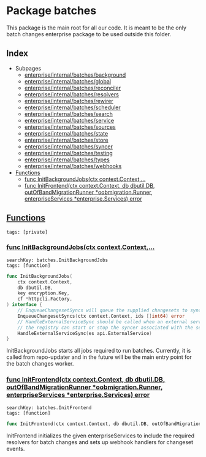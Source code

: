 # Package batches

This package is the main root for all our code. It is meant to be the only batch changes enterprise package to be used outside this folder. 

## Index

* Subpages
  * [enterprise/internal/batches/background](batches/background.md)
  * [enterprise/internal/batches/global](batches/global.md)
  * [enterprise/internal/batches/reconciler](batches/reconciler.md)
  * [enterprise/internal/batches/resolvers](batches/resolvers.md)
  * [enterprise/internal/batches/rewirer](batches/rewirer.md)
  * [enterprise/internal/batches/scheduler](batches/scheduler.md)
  * [enterprise/internal/batches/search](batches/search.md)
  * [enterprise/internal/batches/service](batches/service.md)
  * [enterprise/internal/batches/sources](batches/sources.md)
  * [enterprise/internal/batches/state](batches/state.md)
  * [enterprise/internal/batches/store](batches/store.md)
  * [enterprise/internal/batches/syncer](batches/syncer.md)
  * [enterprise/internal/batches/testing](batches/testing.md)
  * [enterprise/internal/batches/types](batches/types.md)
  * [enterprise/internal/batches/webhooks](batches/webhooks.md)
* [Functions](#func)
    * [func InitBackgroundJobs(ctx context.Context,...](#InitBackgroundJobs)
    * [func InitFrontend(ctx context.Context, db dbutil.DB, outOfBandMigrationRunner *oobmigration.Runner, enterpriseServices *enterprise.Services) error](#InitFrontend)


## <a id="func" href="#func">Functions</a>

```
tags: [private]
```

### <a id="InitBackgroundJobs" href="#InitBackgroundJobs">func InitBackgroundJobs(ctx context.Context,...</a>

```
searchKey: batches.InitBackgroundJobs
tags: [function]
```

```Go
func InitBackgroundJobs(
	ctx context.Context,
	db dbutil.DB,
	key encryption.Key,
	cf *httpcli.Factory,
) interface {
	// EnqueueChangesetSyncs will queue the supplied changesets to sync ASAP.
	EnqueueChangesetSyncs(ctx context.Context, ids []int64) error
	// HandleExternalServiceSync should be called when an external service changes so that
	// the registry can start or stop the syncer associated with the service
	HandleExternalServiceSync(es api.ExternalService)
}
```

InitBackgroundJobs starts all jobs required to run batches. Currently, it is called from repo-updater and in the future will be the main entry point for the batch changes worker. 

### <a id="InitFrontend" href="#InitFrontend">func InitFrontend(ctx context.Context, db dbutil.DB, outOfBandMigrationRunner *oobmigration.Runner, enterpriseServices *enterprise.Services) error</a>

```
searchKey: batches.InitFrontend
tags: [function]
```

```Go
func InitFrontend(ctx context.Context, db dbutil.DB, outOfBandMigrationRunner *oobmigration.Runner, enterpriseServices *enterprise.Services) error
```

InitFrontend initializes the given enterpriseServices to include the required resolvers for batch changes and sets up webhook handlers for changeset events. 

